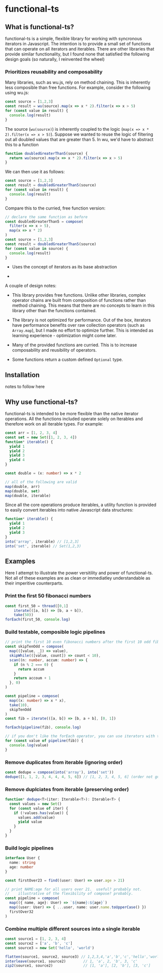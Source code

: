 # functional-ts

## What is functional-ts?

functional-ts is a simple, flexible library for working with syncronous iterators in Javascript. The intention
is to provide a small set of functions that can operate on all iterators and iterables. There are other libraries 
that provide similar functionality, but I found none that satisfied the following design goals (so naturally, I 
reinvented the wheel)

### Prioritizes reusability and composability

Many libraries, such as wu.js, rely on method chaining.  This is inherently less composible than free functions.  For 
example, consider the following using wu.js:

```js
const source = [1,2,3]
const result = wu(source).map(x => x * 2).filter(x => x > 5)
for (const value in result) {
  console.log(result)
}
```
The source (`wu(source)`) is inherently coupled to the logic (`map(x => x * 2).filter(x => x > 5)`).  Suppose we wanted
to reuse the logic of filtering out all doubled values that are greater than 5.  In wu, we'd have to abstract this to
a function

```js
function doubledGreaterThan5(source) {
  return wu(source).map(x => x * 2).filter(x => x > 5)
}
```

We can then use it as follows:

```js
const source = [1,2,3]
const result = doubledGreaterThan5(source)
for (const value in result) {
  console.log(result)
}
```

Compare this to the curried, free function version:

```ts
// declare the same function as before
const doubledGreaterThan5 = compose(
  filter(x => x > 5),
  map(x => x * 2)
)
const source = [1,2,3]
const result = doubledGreaterThan5(source)
for (const value in source) {
  console.log(result)
}
```

- Uses the concept of iterators as its base abstraction

- 

A couple of design notes:

- This library provides free functions. Unlike other libraries, complex operator chains are built from composition of
  functions rather than method chaining. This means that there are no concepts to learn in this library other than
  the functions contained.

- The library is not optimized for performance. Out of the box, iterators have performance benefits over raw
  collection operators (such as `Array.map`), but I made no effort to optimize further. This is intended as learning
  experience - optimization might come later.

- Many of the provided functions are curried. This is to increase composability and reusibility of operators.

- Some functions return a custom defined `Optional` type.

## Installation

notes to follow here

## Why use functional-ts?

functional-ts is intended to be more flexible than the native iterator operations. All the functions
included operate solely on Iterables and therefore work on all iterable types. For example:

```ts
const arr = [1, 2, 3, 4]
const set = new Set([1, 2, 3, 4])
function* iterable() {
  yield 1
  yield 2
  yield 3
  yield 4
}

const double = (x: number) => x * 2

// all of the following are valid
map(double, arr)
map(double, set)
map(double, iterable)
```

Since all the core operations produce iterables, a utility function is provided
to easily convert iterables into native Javascript data structures:

```ts
function* iterable() {
  yield 1
  yield 2
  yield 3
}
into('array', iterable) // [1,2,3]
into('set', iterable) // Set(1,2,3)
```

## Examples

Here I attempt to illustrate the power versitility and power of functional-ts. Not all of these examples are
as clean or immediatley understandable as their imperitive counterparts.

### Print the first 50 fibonacci numbers

```ts
const first_50 = thread([0,1]
    iterate(([a, b]) => [b, a + b]),
    take(50))
forEach(first_50, console.log)
```

### Build testable, composible logic pipelines

```ts
// print the first 10 even fibonacci numbers after the first 10 odd fibonacci numbers and square them
const skipTenOdd = compose(
  map(([value, _]) => value),
  skipWhile(([value, count]) => count < 10),
  scan((n: number, accum: number) => {
    if (n % 2 === 0) {
      return accum
    }
    return accoum + 1
  }, 0)
)

const pipeline = compose(
  map((x: number) => x * x),
  take(10),
  skipTenOdd
)
const fib = iterate(([a, b]) => [b, a + b], [0, 1])

forEach(pipeline(fib), console.log)

// if you don't like the forEach operator, you can use iterators with the for..of loop
for (const value of pipeline(fib)) {
  console.log(value)
}
```

### Remove duplicates from iterable (ignoring order)

```ts
const dedupe = compose(into('array'), into('set'))
dedupe([1, 1, 2, 3, 4, 4, 4, 5, 6]) // [1, 2, 3, 4, 5, 6] (order not guaranteed)
```

### Remove duplciates from iterable (preserving order)

```ts
function* dedupe<T>(iter: Iterable<T>): Iterable<T> {
  const values = new Set()
  for (const value of iter) {
    if (!values.has(value)) {
      values.add(value)
      yield value
    }
  }
}
```

### Build logic pipelines

```ts
interface User {
  name: string
  age: number
}

const firstOver23 = find((user: User) => user.age > 21)

// print NAME:age for all users over 21.  useful? probably not.
//    illustrative of the flexibility of compose? probably.
const pipeline = compose(
  map(({ name, age}: User) => `${name}:${age}`)
  map((user: User) => { ...user, name: user.name.toUpperCase() })
  firstOver32
)
```

### Combine multiple different sources into a single iterable

```ts
const source1 = [1, 2, 3, 4]
const source2 = ['a', 'b', 'c']
const source3 = new Set('hello', 'world')

flatten(source1, source2, source3) // 1,2,3,4,'a','b','c','hello','world'
interleave(source1, source2)        // 1, 'a', 2, 'b', 3, 'c'
zip2(source1, source2)              // [1, 'a'], [2, 'b'], [3, 'c']
```
